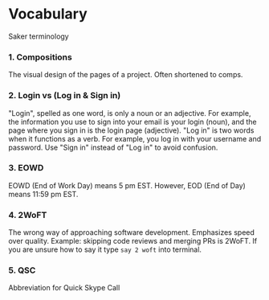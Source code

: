 # Vocabulary

Saker terminology  

### 1. Compositions

The visual design of the pages of a project. Often shortened to comps. 

### 2. Login vs (Log in & Sign in)

"Login", spelled as one word, is only a noun or an adjective. For example, the information you use to sign into your email is your login (noun), and the page where you sign in is the login page (adjective). "Log in" is two words when it functions as a verb. For example, you log in with your username and password. Use "Sign in" instead of "Log in" to avoid confusion. 

### 3. EOWD

EOWD (End of Work Day) means 5 pm EST. However, EOD (End of Day) means 11:59 pm EST. 

### 4. 2WoFT

The wrong way of approaching software development. Emphasizes speed over quality. Example: skipping code reviews and merging PRs is 2WoFT. If you are unsure how to say it type `say 2 woft` into terminal.  

### 5. QSC

Abbreviation for Quick Skype Call